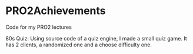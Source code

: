 # PRO2Achievements
 Code for my PRO2 lectures

80s Quiz:
Using source code of a quiz engine, I made a small quiz game. It has 2 clients, a randomized one and a choose difficulty one.
